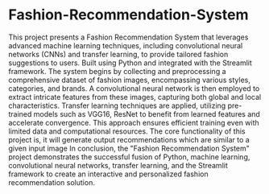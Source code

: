 # Fashion-Recommendation-System
This project presents a Fashion Recommendation System that leverages advanced machine learning techniques, including convolutional neural networks (CNNs) and transfer learning, to provide tailored fashion suggestions to users. Built using Python and integrated with the Streamlit framework.
The system begins by collecting and preprocessing a comprehensive dataset of fashion images, encompassing various styles, categories, and brands. A convolutional neural network is then employed to extract intricate features from these images, capturing both global and local characteristics. 
Transfer learning techniques are applied, utilizing pre-trained models such as VGG16, ResNet to benefit from learned features and accelerate convergence. This approach ensures efficient training even with limited data and computational resources.
The core functionality of this project is, it will generate output recommendations which are similar to a given input image
In conclusion, the "Fashion Recommendation System" project demonstrates the successful fusion of Python, machine learning, convolutional neural networks, transfer learning, and the Streamlit framework to create an interactive and personalized fashion recommendation solution.
